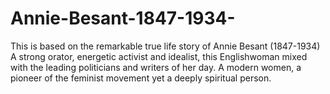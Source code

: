 # Annie-Besant-1847-1934-
This is based on the remarkable true life story of Annie Besant (1847-1934) A strong orator, energetic activist and idealist, this Englishwoman mixed with the leading politicians and writers of her day. A modern women, a pioneer of the feminist movement yet a deeply spiritual person.
